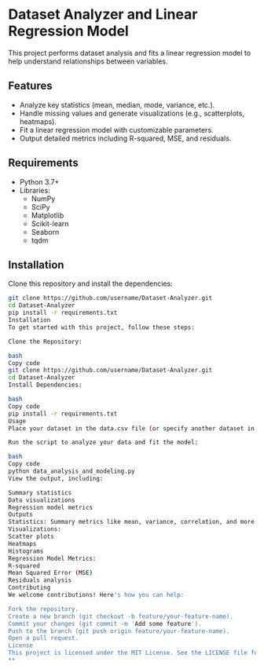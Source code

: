 # Dataset Analyzer and Linear Regression Model

This project performs dataset analysis and fits a linear regression model to help understand relationships between variables.

## Features

- Analyze key statistics (mean, median, mode, variance, etc.).
- Handle missing values and generate visualizations (e.g., scatterplots, heatmaps).
- Fit a linear regression model with customizable parameters.
- Output detailed metrics including R-squared, MSE, and residuals.

## Requirements

- Python 3.7+
- Libraries:
  - NumPy
  - SciPy
  - Matplotlib
  - Scikit-learn
  - Seaborn
  - tqdm

## Installation

Clone this repository and install the dependencies:

```bash
git clone https://github.com/username/Dataset-Analyzer.git
cd Dataset-Analyzer
pip install -r requirements.txt
Installation
To get started with this project, follow these steps:

Clone the Repository:

bash
Copy code
git clone https://github.com/username/Dataset-Analyzer.git
cd Dataset-Analyzer
Install Dependencies:

bash
Copy code
pip install -r requirements.txt
Usage
Place your dataset in the data.csv file (or specify another dataset in the script).

Run the script to analyze your data and fit the model:

bash
Copy code
python data_analysis_and_modeling.py
View the output, including:

Summary statistics
Data visualizations
Regression model metrics
Outputs
Statistics: Summary metrics like mean, variance, correlation, and more.
Visualizations:
Scatter plots
Heatmaps
Histograms
Regression Model Metrics:
R-squared
Mean Squared Error (MSE)
Residuals analysis
Contributing
We welcome contributions! Here's how you can help:

Fork the repository.
Create a new branch (git checkout -b feature/your-feature-name).
Commit your changes (git commit -m 'Add some feature').
Push to the branch (git push origin feature/your-feature-name).
Open a pull request.
License
This project is licensed under the MIT License. See the LICENSE file for details
**
